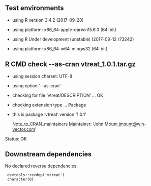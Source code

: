 
## Test environments

* using R version 3.4.2 (2017-09-28)
* using platform: x86_64-apple-darwin15.6.0 (64-bit)

* using R Under development (unstable) (2017-09-12 r73242)
* using platform: x86_64-w64-mingw32 (64-bit)

## R CMD check --as-cran vtreat_1.0.1.tar.gz

* using session charset: UTF-8
* using option ‘--as-cran’
* checking for file ‘vtreat/DESCRIPTION’ ... OK
* checking extension type ... Package
* this is package ‘vtreat’ version ‘1.0.1’

    Note_to_CRAN_maintainers
      Maintainer: ‘John Mount <jmount@win-vector.com>’

Status: OK


## Downstream dependencies

No declared reverse dependencies:

     devtools::revdep('vtreat')
     character(0)
